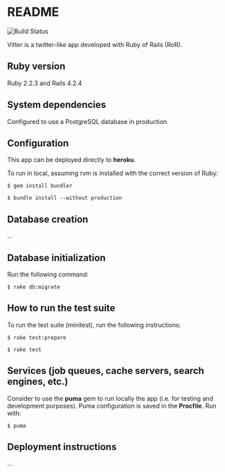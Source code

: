 # README

![Build Status](https://travis-ci.org/eodos/vitter.svg?branch=master)

Vitter is a twitter-like app developed with Ruby of Rails (RoR).

## Ruby version
Ruby 2.2.3 and Rails 4.2.4

## System dependencies
Configured to use a PostgreSQL database in production.

## Configuration
This app can be deployed directly to **heroku**.

To run in local, assuming rvm is installed with the correct version of Ruby:

```$ gem install bundler```

```$ bundle install --without production```

## Database creation
...

## Database initialization
Run the following command:

```$ rake db:migrate```

## How to run the test suite
To run the test suite (minitest), run the following instructions:

```$ rake test:prepare```

```$ rake test```

## Services (job queues, cache servers, search engines, etc.)
Consider to use the **puma** gem to run locally the app (i.e. for testing and development purposes). Puma configuration is saved in the **Procfile**. Run with:

```$ puma```

## Deployment instructions
...
